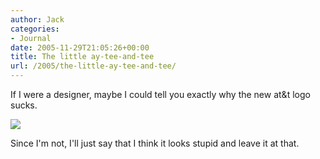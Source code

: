 ```yaml
---
author: Jack
categories:
- Journal
date: 2005-11-29T21:05:26+00:00
title: The little ay-tee-and-tee
url: /2005/the-little-ay-tee-and-tee/
---
```


If I were a designer, maybe I could tell you exactly why the new at&t logo sucks.

![][1]

Since I'm not, I'll just say that I think it looks stupid and leave it at that.

 [1]: /files/newatt.png